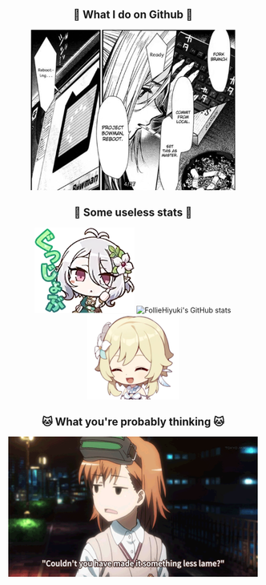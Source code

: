 <h2 align="center">🐋 What I do on Github 🐋</h2>

<p align="center">
  <img height="320" src="images/git_manga.png" alt="git in manga"/>
</p>

<h2 align="center">🐬 Some useless stats 🐬</h2>

<p align="center">
  <img height="170" src="images/kokkoro_ok.png" alt="kokkoro_ok"/>
  <img src="https://github-readme-stats.vercel.app/api?username=FollieHiyuki&show_icons=true&hide=stars&hide_border=true&bg_color=2e3440&icon_color=a3be8c&title_color=81a1c1&text_color=eceff4" alt="FollieHiyuki's GitHub stats"/>
  <img height="170" src="images/lumine.png" alt="lumine"/>
</p>

<h2 align="center">🐱 What you're probably thinking 🐱</h2>

<p align="center">
  <img height="280" src="images/banner.gif" alt="sighs"/>
</p>
